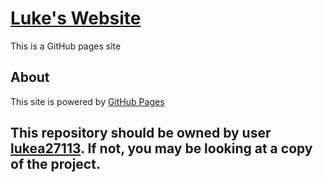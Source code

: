 # [Luke's Website](https://lukea27113.github.io/)
This is a GitHub pages site
## About
This site is powered by [GitHub Pages](https://pages.github.com/)
## This repository should be owned by user [lukea27113](https://github.com/lukea27113). If not, you may be looking at a copy of the project.
